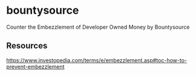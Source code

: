 # bountysource
Counter the Embezzlement of Developer Owned Money by Bountysource


## Resources

https://www.investopedia.com/terms/e/embezzlement.asp#toc-how-to-prevent-embezzlement
